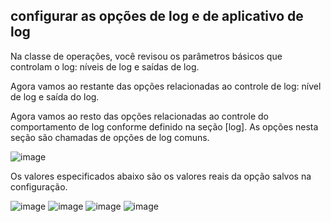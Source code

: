 ## configurar as opções de log e de aplicativo de log

Na classe de operações, você revisou os parâmetros básicos que controlam o log: níveis de log e saídas de log.

Agora vamos ao restante das opções relacionadas ao controle de log: nível de log e saída do log.

Agora vamos ao resto das opções relacionadas ao controle do comportamento de log conforme definido na seção [log]. As opções nesta seção são chamadas de opções de log comuns.

![image](https://user-images.githubusercontent.com/52088444/152149781-3c7a73ea-0aff-4316-bce1-45e502314afa.png)

Os valores especificados abaixo são os valores reais da opção salvos na configuração.

![image](https://user-images.githubusercontent.com/52088444/152149972-e924c468-1edb-45c2-aa61-342de79355d1.png)
![image](https://user-images.githubusercontent.com/52088444/152150197-482481d1-6dc2-4f8f-beeb-191c2895a52f.png)
![image](https://user-images.githubusercontent.com/52088444/152150346-d297cf16-e3b0-4e30-bf2f-62d56f9a7ef2.png)
![image](https://user-images.githubusercontent.com/52088444/152150421-c6424ca1-4b3c-4e2e-bb87-580475d24fe9.png)